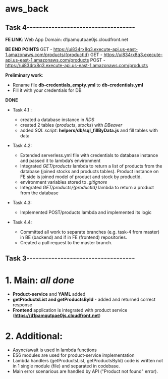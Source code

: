 # aws_back

## Task 4-----------------------------------

**FE LINK**: Web App Domain: d1pamqutpae0js.cloudfront.net

**BE END POINTS**
GET - https://ui834rx8q3.execute-api.us-east-1.amazonaws.com/products/{productId}
GET - https://ui834rx8q3.execute-api.us-east-1.amazonaws.com/products
POST - https://ui834rx8q3.execute-api.us-east-1.amazonaws.com/products

**Preliminary work**:

- Rename file **db-credentials_empty.yml** to **db-credentials.yml**
- Fill it with your credentials for DB

**DONE**

- Task 4.1 :

  - created a database instance in _RDS_
  - created 2 tables (_products_, _stocks_) with _DBeaver_
  - added _SQL script_: **helpers/db/sql_fillByData.js** and fill tables with data

- Task 4.2:

  - Extended serverless.yml file with credentials to database instance and passed it to lambda’s environment
  - Integrated _GET/products_ lambda to return a list of products from the database (joined stocks and products tables). Product instance on FE side is joined model of product and stock by productId.
  - environment variables stored to _.gitignore_
  - Integrated _GET/products/{productId}_ lambda to return a product from the database

- Task 4.3:

  - Implemented POST/products lambda and implemented its logic

- Task 4.4:

  - Committed all work to separate branches (e.g. task-4 from master) in BE (backend) and if in FE (frontend) repositories.
  - Created a pull request to the master branch.

## Task 3-----------------------------------

# 1. Main: _all done_

- **Product-service** and **YAML** added
- **getProductsList and getProductsById** - added and returned correct response
- **Frontend** application is integrated with product service (**https://d1pamqutpae0js.cloudfront.net**)

# 2. Additional:

- Async/await is used in lambda functions
- ES6 modules are used for product-service implementation
- Lambda handlers (getProductsList, getProductsById) code is written not in 1 single module (file) and separated in codebase.
- Main error scenarious are handled by API ("Product not found" error).
